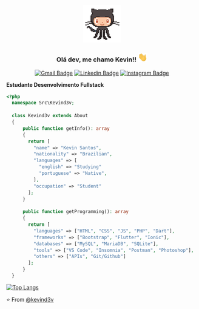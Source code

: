 <p align="center" href="https://github.com/kevind3v"><img src="https://github.com/kevind3v/kevind3v/blob/master/assets/github.gif" width="100"></p>

<h3 align="center">Olá dev, me chamo Kevin!! <img src="https://github.com/kevind3v/kevind3v/blob/master/assets/Hi.gif" width="25"></h3>

<span align="center">

[![Gmail Badge](https://img.shields.io/badge/-Gmail-c14438?style=for-the-badge&logo=Gmail&logoColor=white&link=mailto:kevinsiqueira.dev@gmail.com)](mailto:kanna6501@gmail.com)
[![Linkedin Badge](https://img.shields.io/badge/-LinkedIn-blue?style=for-the-badge&logo=Linkedin&logoColor=white&link=https://www.linkedin.com/in/fagnerpsantos/)](https://www.linkedin.com/in/kevinssiqueira/)
[![Instagram Badge](https://img.shields.io/badge/-Instagram-%23E4405F?style=for-the-badge&logo=Instagram&logoColor=white&link=https://www.instagram.com/kevind3v/)](https://www.instagram.com/kevind3v/)<br>

</span>

<b>Estudante Desenvolvimento Fullstack</b> 

```php
<?php
  namespace Src\Kevind3v;

  class Kevind3v extends About
  {
      public function getInfo(): array
      {
        return [
          "name" => "Kevin Santos",
          "nationality" => "Brazilian",
          "languages" => [
            "english" => "Studying"
            "portuguese" => "Native",
          ],
          "occupation" => "Student"
        ];
      }

      public function getProgramming(): array
      {
        return [
          "languages" => ["HTML", "CSS", "JS", "PHP", "Dart"],
          "frameworks" => ["Bootstrap", "Flutter", "Ionic"],
          "databases" => ["MySQL", "MariaDB", "SQLite"],
          "tools" => ["VS Code", "Insomnia", "Postman", "Photoshop"],
          "others" => ["APIs", "Git/Github"]   
        ];
      }
  }
```

[![Top Langs](https://github-readme-stats.vercel.app/api/top-langs/?username=kevind3v&layout=compact&custom_title=Linguagens%20Utilizadas)](https://github.com/kevind3v)



⭐️ From [@kevind3v](https://github.com/kevind3v)
